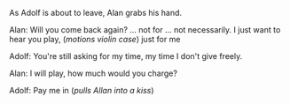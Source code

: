 As Adolf is about to leave, Alan grabs his hand.

Alan: Will you come back again? ... not for ... not necessarily.
I just want to hear you play, (*motions violin case*) just for me

Adolf: You're still asking for my time, my time I don't give freely. 

Alan: I will play, how much would you charge?

Adolf: Pay me in (*pulls Allan into a kiss*)

